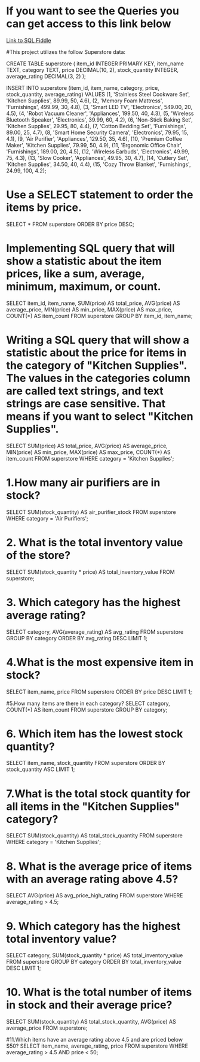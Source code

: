 # If you want to see the Queries you can get access to this link below
[Link to SQL Fiddle](http://sqlfiddle.com/#!9/ce3dc3e/170)

#This project utilizes the follow Superstore data: 

CREATE TABLE superstore (
    item_id INTEGER PRIMARY KEY,
    item_name TEXT,
    category TEXT,
    price DECIMAL(10, 2),
    stock_quantity INTEGER,
    average_rating DECIMAL(3, 2)
);

INSERT INTO superstore (item_id, item_name, category, price, stock_quantity, average_rating)
VALUES
    (1, 'Stainless Steel Cookware Set', 'Kitchen Supplies', 89.99, 50, 4.6),
    (2, 'Memory Foam Mattress', 'Furnishings', 499.99, 30, 4.8),
    (3, 'Smart LED TV', 'Electronics', 549.00, 20, 4.5),
    (4, 'Robot Vacuum Cleaner', 'Appliances', 199.50, 40, 4.3),
    (5, 'Wireless Bluetooth Speaker', 'Electronics', 39.99, 60, 4.2),
    (6, 'Non-Stick Baking Set', 'Kitchen Supplies', 29.95, 80, 4.4),
    (7, 'Cotton Bedding Set', 'Furnishings', 89.00, 25, 4.7),
    (8, 'Smart Home Security Camera', 'Electronics', 79.95, 15, 4.1),
    (9, 'Air Purifier', 'Appliances', 129.50, 35, 4.6),
    (10, 'Premium Coffee Maker', 'Kitchen Supplies', 79.99, 50, 4.9),
    (11, 'Ergonomic Office Chair', 'Furnishings', 189.00, 20, 4.5),
    (12, 'Wireless Earbuds', 'Electronics', 49.99, 75, 4.3),
    (13, 'Slow Cooker', 'Appliances', 49.95, 30, 4.7),
    (14, 'Cutlery Set', 'Kitchen Supplies', 34.50, 40, 4.4),
    (15, 'Cozy Throw Blanket', 'Furnishings', 24.99, 100, 4.2);



  # Use a SELECT statement to order the items by price.
SELECT *
FROM superstore
ORDER BY price DESC;
# Implementing SQL query that will show a statistic about the item prices, like a sum, average, minimum, maximum, or count.
SELECT
  item_id,
  item_name,
  SUM(price) AS total_price,
  AVG(price) AS average_price,
  MIN(price) AS min_price,
  MAX(price) AS max_price,
  COUNT(*) AS item_count
FROM superstore
GROUP BY item_id, item_name;
# Writing a SQL query that will show a statistic about the price for items in the category of "Kitchen Supplies". The values in the categories column are called text strings, and text strings are case sensitive. That means if you want to select "Kitchen Supplies".

SELECT
  SUM(price) AS total_price,
  AVG(price) AS average_price,
  MIN(price) AS min_price,
  MAX(price) AS max_price,
  COUNT(*) AS item_count
FROM superstore
WHERE category = 'Kitchen Supplies';

# 1.How many air purifiers are in stock? 
SELECT SUM(stock_quantity) AS air_purifier_stock
FROM superstore
WHERE category = 'Air Purifiers';

# 2. What is the total inventory value of the store?
SELECT SUM(stock_quantity * price) AS total_inventory_value
FROM superstore;

# 3. Which category has the highest average rating?
SELECT category, AVG(average_rating) AS avg_rating
FROM superstore
GROUP BY category
ORDER BY avg_rating DESC
LIMIT 1;

# 4.What is the most expensive item in stock?
SELECT item_name, price
FROM superstore
ORDER BY price DESC
LIMIT 1;

#5.How many items are there in each category?
SELECT category, COUNT(*) AS item_count
FROM superstore
GROUP BY category;

# 6. Which item has the lowest stock quantity?
SELECT item_name, stock_quantity
FROM superstore
ORDER BY stock_quantity ASC
LIMIT 1;

# 7.What is the total stock quantity for all items in the "Kitchen Supplies" category?
SELECT SUM(stock_quantity) AS total_stock_quantity
FROM superstore
WHERE category = 'Kitchen Supplies';

# 8. What is the average price of items with an average rating above 4.5?
SELECT AVG(price) AS avg_price_high_rating
FROM superstore
WHERE average_rating > 4.5;

# 9. Which category has the highest total inventory value?
SELECT category, SUM(stock_quantity * price) AS total_inventory_value
FROM superstore
GROUP BY category
ORDER BY total_inventory_value DESC
LIMIT 1;

# 10. What is the total number of items in stock and their average price?
SELECT SUM(stock_quantity) AS total_stock_quantity, AVG(price) AS average_price
FROM superstore;

#11.Which items have an average rating above 4.5 and are priced below $50?
SELECT item_name, average_rating, price
FROM superstore
WHERE average_rating > 4.5 AND price < 50;



